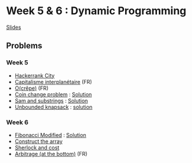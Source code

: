 # Week 5 & 6 : Dynamic Programming
[Slides](dynamic_programming_slides.pdf)

## Problems
### Week 5
 - [Hackerrank City](https://www.hackerrank.com/challenges/hr-city/problem)
 - [Capitalisme interplanétaire](https://prologin.org/train/2020/qualification/capitalisme_interplanetaire) (FR)
 - [O(crêpe)](https://prologin.org/train/2018/semifinal/ocrepe) (FR)
 - [Coin change problem](https://www.hackerrank.com/challenges/coin-change/problem) : [Solution](coin_change.py)
 - [Sam and substrings](https://www.hackerrank.com/challenges/sam-and-substrings/problem) : [Solution](Sam_and_substrings.py)
 - [Unbounded knapsack](https://www.hackerrank.com/challenges/unbounded-knapsack/problem) : [solution](knapsack.py)

### Week 6
 - [Fibonacci Modified](https://www.hackerrank.com/challenges/fibonacci-modified/problem) : [Solution](fibo_mod.py)
 - [Construct the array](https://www.hackerrank.com/challenges/construct-the-array/problem)
 - [Sherlock and cost](https://www.hackerrank.com/challenges/sherlock-and-cost/problem)
 - [Arbitrage (at the bottom)](https://www.isograd.com/FR/solutionconcours.php?contest_id=42&que_str_id=&reg_typ_id=2) (FR)
